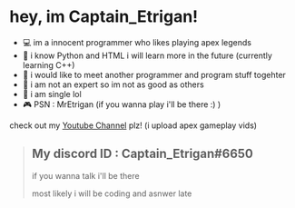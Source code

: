 # hey, im Captain_Etrigan!

- 💻 im a innocent programmer who likes playing apex legends
- 🔌 i know Python and HTML i will learn more in the future (currently learning C++)
- 📲 i would like to meet another programmer and program stuff togehter
- 📡 i am not an expert so im not as good as others
- 💞 i am single lol
- 🎮 PSN : MrEtrigan (if you wanna play i'll be there :) )

check out my [Youtube Channel](https://www.youtube.com/channel/UCEi1Yl_QpYygxaLeJ3THdwA) plz! (i upload apex gameplay vids)

>My discord ID : Captain_Etrigan#6650
>--
>if you wanna talk i'll be there
>
>most likely i will be coding and asnwer late
